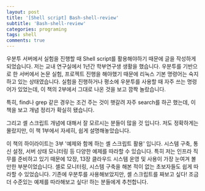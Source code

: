 ```yaml
---
layout: post
title: '[Shell script] Bash-shell-review'
subtitle: 'Bash-shell-review'
categories: programing
tags: shell
comments: true
---
```


우분투 서버에서 실험을 진행할 때 Shell script를 활용해야하기 때문에 글을 작성하게 되었습니다. 
저는 교내 연구실에서 1년간 학부연구생 생활을 했습니다. 
우분투를 기반으로 한 서버에서 논문 실험, 프로젝트 진행을 해야했기 때문에 리눅스 기본 명령어는 숙지하고 있는 상태였습니다. 
실험을 진행하거나 평소에 우분투를 사용할 때 자주 쓰는 명령어가 있었는데, 이 책의 2부에서 그대로 나온 것을 보고 깜짝 놀랐습니다. 

특히, find나 grep 같은 경우는 조건 주는 것이 햇갈려 자주 search를 하곤 했는데, 이 책을 보고 개념 정리가 확실히 됐습니다.  

 

그리고 셸 스크립트 개념에 대해서 잘 모르시는 분들이 많을 것 입니다. 저도 정확하게는 몰랐지만, 이 책 1부에서 자세히, 쉽게 설명해놓았습니다.

 

이 책의 하이라이트는 3부 '예제와 함께 하는 셸 스크립트 활용' 입니다. 시스템 구축, 통신 설정, 서버 상태 모니터링 등 다양한 예제를 따라할 수 있습니다. 특히 저는 인프라 직무를 준비하고 있기 때문에 12장, 13장 클라우드 시스템 운영 및 사용이 가장 눈여겨 볼만한 부분이었습니다. 셸로 모니터링, 시스템 구축을 해본 적이 없는 초보자들도 쉽게 따라할 수 있었습니다. 기존에 우분투를 사용해보았지만, 셸 스크립트를 짜보고 싶다! 조금 더 수준있는 예제를 따라해보고 싶다! 하는 분들에게 추천합니다.   

